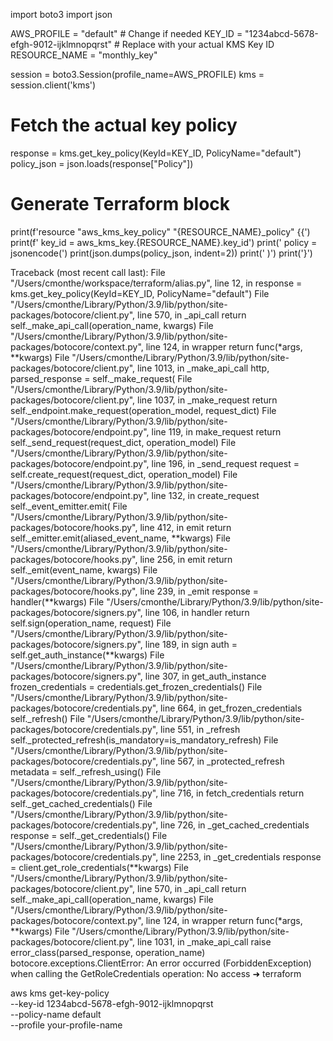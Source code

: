 
import boto3
import json

AWS_PROFILE = "default"  # Change if needed
KEY_ID = "1234abcd-5678-efgh-9012-ijklmnopqrst"  # Replace with your actual KMS Key ID
RESOURCE_NAME = "monthly_key"

session = boto3.Session(profile_name=AWS_PROFILE)
kms = session.client('kms')

# Fetch the actual key policy
response = kms.get_key_policy(KeyId=KEY_ID, PolicyName="default")
policy_json = json.loads(response["Policy"])

# Generate Terraform block
print(f'resource "aws_kms_key_policy" "{RESOURCE_NAME}_policy" {{')
print(f'  key_id = aws_kms_key.{RESOURCE_NAME}.key_id')
print('  policy = jsonencode(')
print(json.dumps(policy_json, indent=2))
print('  )')
print('}')



Traceback (most recent call last):
  File "/Users/cmonthe/workspace/terraform/alias.py", line 12, in <module>
    response = kms.get_key_policy(KeyId=KEY_ID, PolicyName="default")
  File "/Users/cmonthe/Library/Python/3.9/lib/python/site-packages/botocore/client.py", line 570, in _api_call
    return self._make_api_call(operation_name, kwargs)
  File "/Users/cmonthe/Library/Python/3.9/lib/python/site-packages/botocore/context.py", line 124, in wrapper
    return func(*args, **kwargs)
  File "/Users/cmonthe/Library/Python/3.9/lib/python/site-packages/botocore/client.py", line 1013, in _make_api_call
    http, parsed_response = self._make_request(
  File "/Users/cmonthe/Library/Python/3.9/lib/python/site-packages/botocore/client.py", line 1037, in _make_request
    return self._endpoint.make_request(operation_model, request_dict)
  File "/Users/cmonthe/Library/Python/3.9/lib/python/site-packages/botocore/endpoint.py", line 119, in make_request
    return self._send_request(request_dict, operation_model)
  File "/Users/cmonthe/Library/Python/3.9/lib/python/site-packages/botocore/endpoint.py", line 196, in _send_request
    request = self.create_request(request_dict, operation_model)
  File "/Users/cmonthe/Library/Python/3.9/lib/python/site-packages/botocore/endpoint.py", line 132, in create_request
    self._event_emitter.emit(
  File "/Users/cmonthe/Library/Python/3.9/lib/python/site-packages/botocore/hooks.py", line 412, in emit
    return self._emitter.emit(aliased_event_name, **kwargs)
  File "/Users/cmonthe/Library/Python/3.9/lib/python/site-packages/botocore/hooks.py", line 256, in emit
    return self._emit(event_name, kwargs)
  File "/Users/cmonthe/Library/Python/3.9/lib/python/site-packages/botocore/hooks.py", line 239, in _emit
    response = handler(**kwargs)
  File "/Users/cmonthe/Library/Python/3.9/lib/python/site-packages/botocore/signers.py", line 106, in handler
    return self.sign(operation_name, request)
  File "/Users/cmonthe/Library/Python/3.9/lib/python/site-packages/botocore/signers.py", line 189, in sign
    auth = self.get_auth_instance(**kwargs)
  File "/Users/cmonthe/Library/Python/3.9/lib/python/site-packages/botocore/signers.py", line 307, in get_auth_instance
    frozen_credentials = credentials.get_frozen_credentials()
  File "/Users/cmonthe/Library/Python/3.9/lib/python/site-packages/botocore/credentials.py", line 664, in get_frozen_credentials
    self._refresh()
  File "/Users/cmonthe/Library/Python/3.9/lib/python/site-packages/botocore/credentials.py", line 551, in _refresh
    self._protected_refresh(is_mandatory=is_mandatory_refresh)
  File "/Users/cmonthe/Library/Python/3.9/lib/python/site-packages/botocore/credentials.py", line 567, in _protected_refresh
    metadata = self._refresh_using()
  File "/Users/cmonthe/Library/Python/3.9/lib/python/site-packages/botocore/credentials.py", line 716, in fetch_credentials
    return self._get_cached_credentials()
  File "/Users/cmonthe/Library/Python/3.9/lib/python/site-packages/botocore/credentials.py", line 726, in _get_cached_credentials
    response = self._get_credentials()
  File "/Users/cmonthe/Library/Python/3.9/lib/python/site-packages/botocore/credentials.py", line 2253, in _get_credentials
    response = client.get_role_credentials(**kwargs)
  File "/Users/cmonthe/Library/Python/3.9/lib/python/site-packages/botocore/client.py", line 570, in _api_call
    return self._make_api_call(operation_name, kwargs)
  File "/Users/cmonthe/Library/Python/3.9/lib/python/site-packages/botocore/context.py", line 124, in wrapper
    return func(*args, **kwargs)
  File "/Users/cmonthe/Library/Python/3.9/lib/python/site-packages/botocore/client.py", line 1031, in _make_api_call
    raise error_class(parsed_response, operation_name)
botocore.exceptions.ClientError: An error occurred (ForbiddenException) when calling the GetRoleCredentials operation: No access
➜  terraform                                                                                                                        




aws kms get-key-policy \
  --key-id 1234abcd-5678-efgh-9012-ijklmnopqrst \
  --policy-name default \
  --profile your-profile-name

